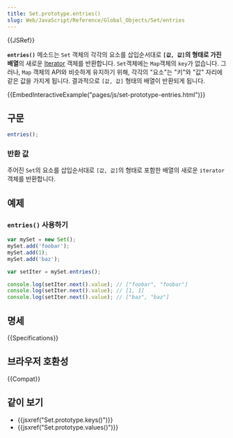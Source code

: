```yaml
---
title: Set.prototype.entries()
slug: Web/JavaScript/Reference/Global_Objects/Set/entries
---
```


{{JSRef}}

**`entries()`** 메소드는 `Set` 객체의 각각의 요소를 삽입순서대로 **`[값, 값]`의 형태로 가진 배열**의 새로운 [Iterator](/ko/docs/Web/JavaScript/Guide/Iterators_and_Generators) 객체를 반환합니다. `Set`객체에는 `Map`객체의 `key`가 없습니다. 그러나, `Map` 객체의 API와 비슷하게 유지하기 위해, 각각의 "요소"는 "키"와 "값" 자리에 같은 값을 가지게 됩니다. 결과적으로 `[값, 값]` 형태의 배열이 반환되게 됩니다.

{{EmbedInteractiveExample("pages/js/set-prototype-entries.html")}}

## 구문

```js
entries();
```

### 반환 값

주어진 `Set`의 요소를 삽입순서대로 `[값, 값]`의 형태로 포함한 배열의 새로운 `iterator` 객체를 반환합니다.

## 예제

### `entries()` 사용하기

```js
var mySet = new Set();
mySet.add('foobar');
mySet.add(1);
mySet.add('baz');

var setIter = mySet.entries();

console.log(setIter.next().value); // ["foobar", "foobar"]
console.log(setIter.next().value); // [1, 1]
console.log(setIter.next().value); // ["baz", "baz"]
```

## 명세

{{Specifications}}

## 브라우저 호환성

{{Compat}}

## 같이 보기

- {{jsxref("Set.prototype.keys()")}}
- {{jsxref("Set.prototype.values()")}}
